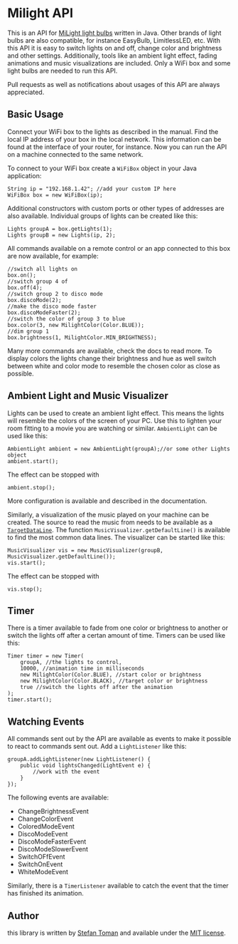 # Milight API

This is an API for [MiLight light bulbs](http://www.milight.com/) written in
Java. Other brands of light bulbs are also compatible, for instance
EasyBulb, LimitlessLED, etc. With this API it is easy to switch lights on
and off, change color and brightness and other settings. Additionally, tools
like an ambient light effect, fading animations and music visualizations are
included. Only a WiFi box and some light bulbs are needed to run this API.

Pull requests as well as notifications about usages of this API are always
appreciated.

## Basic Usage

Connect your WiFi box to the lights as described in the manual. Find the
local IP address of your box in the local network. This information can be
found at the interface of your router, for instance. Now you can run the
API on a machine connected to the same network.

To connect to your WiFi box create a `WiFiBox` object in your Java
application:

```
String ip = "192.168.1.42"; //add your custom IP here
WiFiBox box = new WiFiBox(ip);
```

Additional constructors with custom ports or other types of addresses are
also available. Individual groups of lights can be created like this:

```
Lights groupA = box.getLights(1);
Lights groupB = new Lights(ip, 2);
```

All commands available on a remote control or an app connected to this box
are now available, for example:

```
//switch all lights on
box.on();
//switch group 4 of
box.off(4);
//switch group 2 to disco mode
box.discoMode(2);
//make the disco mode faster
box.discoModeFaster(2);
//switch the color of group 3 to blue
box.color(3, new MilightColor(Color.BLUE));
//dim group 1
box.brightness(1, MilightColor.MIN_BRIGHTNESS);
```

Many more commands are available, check the docs to read more. To display
colors the lights change their brightness and hue as well switch between
white and color mode to resemble the chosen color as close as possible.

## Ambient Light and Music Visualizer

Lights can be used to create an ambient light effect. This means the lights
will resemble the colors of the screen of your PC. Use this to lighten your
room fitting to a movie you are watching or similar. `AmbientLight` can be
used like this:

```
AmbientLight ambient = new AmbientLight(groupA);//or some other Lights object
ambient.start();
```

The effect can be stopped with

```
ambient.stop();
```

More configuration is available and described in the documentation.

Similarly, a visualization of the music played on your machine can be
created. The source to read the music from needs to be available as a
[`TargetDataLine`](https://docs.oracle.com/javase/8/docs/api/javax/sound/sampled/TargetDataLine.html).
The function `MusicVisualizer.getDefaultLine()` is available to find the
most common data lines. The visualizer can be started like this:

```
MusicVisualizer vis = new MusicVisualizer(groupB, MusicVisualizer.getDefaultLine());
vis.start();
```

The effect can be stopped with

```
vis.stop();
```

## Timer

There is a timer available to fade from one color or brightness to another
or switch the lights off after a certan amount of time. Timers can be used
like this:

```
Timer timer = new Timer(
	groupA, //the lights to control,
	10000, //animation time in milliseconds
	new MilightColor(Color.BLUE), //start color or brightness
	new MilightColor(Color.BLACK), //target color or brightness
	true //switch the lights off after the animation	
);
timer.start();
```

## Watching Events

All commands sent out by the API are available as events to make it possible
to react to commands sent out. Add a `LightListener` like this:

```
groupA.addLightListener(new LightListener() {
	public void lightsChanged(LightEvent e) {
		//work with the event
	}
});
```

The following events are available:

* ChangeBrightnessEvent
* ChangeColorEvent
* ColoredModeEvent
* DiscoModeEvent
* DiscoModeFasterEvent
* DiscoModeSlowerEvent
* SwitchOFfEvent
* SwitchOnEvent
* WhiteModeEvent

Similarly, there is a `TimerListener` available to catch the event that the
timer has finished its animation.

## Author

this library is written by [Stefan Toman](https://github.com/stoman) and
available under the [MIT
license](https://github.com/stoman/MilightAPI/blob/develop/LICENSE).
